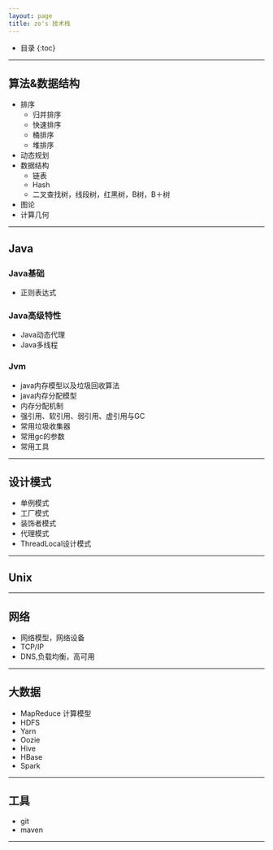 ```yaml
---
layout: page
title: zo's 技术栈
---
```


* 目录 
{:toc}

---

## 算法&数据结构

* 排序
	* 归并排序
	* 快速排序
	* 桶排序
	* 堆排序
* 动态规划
* 数据结构
	* 链表
	* Hash
	* 二叉查找树，线段树，红黑树，B树，B＋树
* 图论
* 计算几何

---

## Java

### Java基础

* 正则表达式

### Java高级特性

* Java动态代理
* Java多线程

### Jvm
* java内存模型以及垃圾回收算法
* java内存分配模型
* 内存分配机制
* 强引用、软引用、弱引用、虚引用与GC
* 常用垃圾收集器
* 常用gc的参数
* 常用工具

---

## 设计模式

* 单例模式
* 工厂模式
* 装饰者模式
* 代理模式
* ThreadLocal设计模式

---

## Unix

---

## 网络

* 网络模型，网络设备
* TCP/IP
* DNS,负载均衡，高可用

---

## 大数据
* MapReduce 计算模型
* HDFS
* Yarn
* Oozie
* Hive
* HBase
* Spark


---

## 工具

* git
* maven

---
